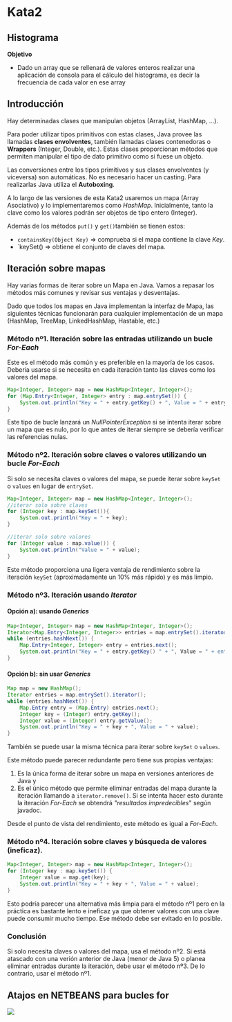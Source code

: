 # Kata2
## Histograma

**Objetivo**
- Dado un array que se rellenará de valores enteros realizar una aplicación de consola para el cálculo del histograma, es decir la frecuencia de cada valor en ese array

## Introducción
Hay determinadas clases que manipulan objetos (ArrayList, HashMap, ...).

Para poder utilizar tipos primitivos con estas clases, Java provee las llamadas **clases envolventes**, también llamadas clases contenedoras o **Wrappers** (Integer, Double, etc.). Estas clases proporcionan métodos que permiten manipular el tipo de dato primitivo como si fuese un objeto. 

Las conversiones entre los tipos primitivos y sus clases envolventes (y viceversa) son automáticas. No es necesario hacer un casting. Para realizarlas Java utiliza el **Autoboxing**.

A lo largo de las versiones de esta Kata2 usaremos un mapa (Array Asociativo) y lo implementaremos como *HashMap*. Inicialmente, tanto la clave como los valores podrán ser objetos de tipo entero (Integer). 

Además de los métodos `put()` y `get()`también se tienen estos:
* `containsKey(Object Key)` => comprueba si el mapa contiene la clave *Key*.
* `keySet() => obtiene el conjunto de claves del mapa.

## Iteración sobre mapas
Hay varias formas de iterar sobre un Mapa en Java. Vamos a repasar los métodos más comunes y revisar sus ventajas y desventajas.

Dado que todos los mapas en Java implementan la interfaz de Mapa, las siguientes técnicas funcionarán para cualquier implementación de un mapa (HashMap, TreeMap, LinkedHashMap, Hastable, etc.)

### Método nº1. Iteración sobre las entradas utilizando un bucle *For-Each*
Este es el método más común y es preferible en la mayoría de los casos. Debería usarse si se necesita en cada iteración tanto las claves como los valores del mapa. 

```java
Map<Integer, Integer> map = new HashMap<Integer, Integer>();
for (Map.Entry<Integer, Integer> entry : map.entrySet()) {
    System.out.println("Key = " + entry.getKey() + ", Value = " + entry.getValue());
}
```

Este tipo de bucle lanzará un *NullPointerException* si se intenta iterar sobre un mapa que es nulo, por lo que antes de iterar siempre se debería verificar las referencias nulas. 

### Método nº2. Iteración sobre claves o valores utilizando un bucle *For-Each*
Si solo se necesita claves o valores del mapa, se puede iterar sobre `keySet` o `values` en lugar de `entrySet`.

```java
Map<Integer, Integer> map = new HashMap<Integer, Integer>();
//iterar solo sobre claves
for (Integer key : map.keySet()){
    System.out.println("Key = " + key);
}

//iterar solo sobre valores
for (Integer value : map.value()) {
    System.out.println("Value = " + value);
}
```

Este método proporciona una ligera ventaja de rendimiento sobre la iteración `keySet` (aproximadamente un 10% más rápido) y es más limpio. 

### Método nº3. Iteración usando *Iterator*
#### Opción a): usando *Generics*
```java
Map<Integer, Integer> map = new HashMap<Integer, Integer>();
Iterator<Map.Entry<Integer, Integer>> entries = map.entrySet().iterator();
while (entries.hashNext()) {
    Map.Entry<Integer, Integer> entry = entries.next();
    System.out.println("Key = " + entry.getKey() " + ", Value = " + entry.getValue());
}
```
#### Opción b): sin usar *Generics*
```java
Map map = new HashMap();
Iterator entries = map.entrySet().iterator();
while (entries.hashNext()) {
    Map.Entry entry = (Map.Entry) entries.next();
    Integer key = (Integer) entry.getKey();
    Integer value = (Integer) entry.getValue();
    System.out.println("Key = " + key + ", Value = " + value);
}
```
También se puede usar la misma técnica para iterar sobre `keySet` o `values`.

Este método puede parecer redundante pero tiene sus propias ventajas:
1) Es la única forma de iterar sobre un mapa en versiones anteriores de Java y
2) Es el único método que permite eliminar entradas del mapa durante la iteración llamando a `iterator.remove()`. Si se intenta hacer esto durante la iteración *For-Each* se obtendrá *"resultados impredecibles*" según javadoc. 

Desde el punto de vista del rendimiento, este método es igual a *For-Each*.

### Método nº4. Iteración sobre claves y búsqueda de valores (ineficaz).

```java
Map<Integer, Integer> map = new HashMap<Integer, Integer>();
for (Integer key : map.keySet()) {
    Integer value = map.get(key);
    System.out.println("Key = " + key + ", Value = " + value);
}
```

Esto podría parecer una alternativa más limpia para el método nº1 pero en la práctica es bastante lento e ineficaz ya que obtener valores con una clave puede consumir mucho tiempo. Ese método debe ser evitado en lo posible. 

### Conclusión
Si solo necesita claves o valores del mapa, usa el método nº2. Si está atascado con una verión anterior de Java (menor de Java 5) o planea eliminar entradas durante la iteración, debe usar el método nº3. De lo contrario, usar el método nº1. 

## Atajos en NETBEANS para bucles for
![](https://github.com/")
